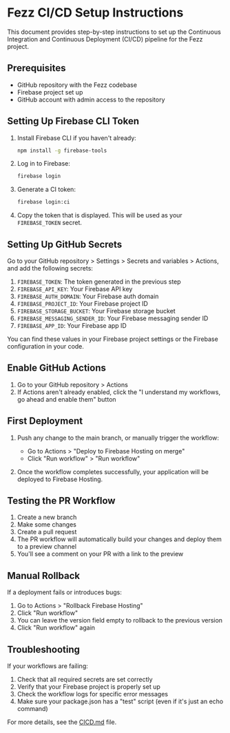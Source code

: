 # Fezz CI/CD Setup Instructions

This document provides step-by-step instructions to set up the Continuous Integration and Continuous Deployment (CI/CD) pipeline for the Fezz project.

## Prerequisites

- GitHub repository with the Fezz codebase
- Firebase project set up
- GitHub account with admin access to the repository

## Setting Up Firebase CLI Token

1. Install Firebase CLI if you haven't already:
   ```bash
   npm install -g firebase-tools
   ```

2. Log in to Firebase:
   ```bash
   firebase login
   ```

3. Generate a CI token:
   ```bash
   firebase login:ci
   ```

4. Copy the token that is displayed. This will be used as your `FIREBASE_TOKEN` secret.

## Setting Up GitHub Secrets

Go to your GitHub repository > Settings > Secrets and variables > Actions, and add the following secrets:

1. `FIREBASE_TOKEN`: The token generated in the previous step
2. `FIREBASE_API_KEY`: Your Firebase API key
3. `FIREBASE_AUTH_DOMAIN`: Your Firebase auth domain
4. `FIREBASE_PROJECT_ID`: Your Firebase project ID
5. `FIREBASE_STORAGE_BUCKET`: Your Firebase storage bucket
6. `FIREBASE_MESSAGING_SENDER_ID`: Your Firebase messaging sender ID
7. `FIREBASE_APP_ID`: Your Firebase app ID

You can find these values in your Firebase project settings or the Firebase configuration in your code.

## Enable GitHub Actions

1. Go to your GitHub repository > Actions
2. If Actions aren't already enabled, click the "I understand my workflows, go ahead and enable them" button

## First Deployment

1. Push any change to the main branch, or manually trigger the workflow:
   - Go to Actions > "Deploy to Firebase Hosting on merge"
   - Click "Run workflow" > "Run workflow"

2. Once the workflow completes successfully, your application will be deployed to Firebase Hosting.

## Testing the PR Workflow

1. Create a new branch
2. Make some changes
3. Create a pull request
4. The PR workflow will automatically build your changes and deploy them to a preview channel
5. You'll see a comment on your PR with a link to the preview

## Manual Rollback

If a deployment fails or introduces bugs:

1. Go to Actions > "Rollback Firebase Hosting"
2. Click "Run workflow"
3. You can leave the version field empty to rollback to the previous version
4. Click "Run workflow" again

## Troubleshooting

If your workflows are failing:

1. Check that all required secrets are set correctly
2. Verify that your Firebase project is properly set up
3. Check the workflow logs for specific error messages
4. Make sure your package.json has a "test" script (even if it's just an echo command)

For more details, see the [CICD.md](CICD.md) file.